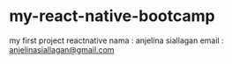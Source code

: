 # my-react-native-bootcamp
my first project reactnative
nama : anjelina siallagan
email : anjelinasiallagan@gmail.com

